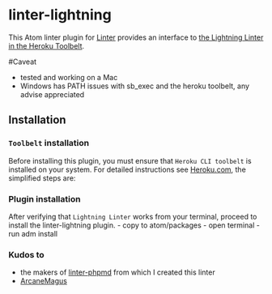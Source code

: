 linter-lightning
=========================

This Atom linter plugin for [Linter](https://github.com/AtomLinter/Linter) provides
an interface to [the Lightning Linter in the Heroku Toolbelt](https://developer.salesforce.com/docs/atlas.en-us.lightning.meta/lightning/cli_intro.htm).

#Caveat
- tested and working on a Mac
- Windows has PATH issues with sb_exec and the heroku toolbelt, any advise appreciated


## Installation
### `Toolbelt` installation
Before installing this plugin, you must ensure that `Heroku CLI toolbelt` is installed on your
system. For detailed instructions see [Heroku.com](https://devcenter.heroku.com/articles/heroku-cli), the simplified steps are:

### Plugin installation

After verifying that `Lightning Linter` works from your terminal, proceed to install the linter-lightning plugin.
    - copy to atom/packages
    - open terminal
    - run adm install

### Kudos to
- the makers of [linter-phpmd](https://github.com/AtomLinter/linter-phpmd) from which I created this linter
- [ArcaneMagus](https://github.com/Arcanemagus)
